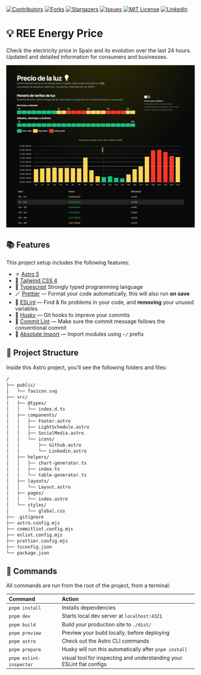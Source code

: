 <div id="top"></div>

<!-- https://github.com/othneildrew/Best-README-Template >
<!-- PROJECT SHIELDS -->
<!--
*** I'm using markdown "reference style" links for readability.
*** Reference links are enclosed in brackets [ ] instead of parentheses ( ).
*** See the bottom of this document for the declaration of the reference variables
*** for contributors-url, forks-url, etc. This is an optional, concise syntax you may use.
*** https://www.markdownguide.org/basic-syntax/#reference-style-links
-->

[![Contributors][contributors-shield]][contributors-url]
[![Forks][forks-shield]][forks-url]
[![Stargazers][stars-shield]][stars-url]
[![Issues][issues-shield]][issues-url]
[![MIT License][license-shield]][license-url]
[![LinkedIn][linkedin-shield]][linkedin-url]

# 💡 REE Energy Price

Check the electricity price in Spain and its evolution over the last 24 hours. Updated and detailed information for consumers and businesses.

![ree-astro-screenshot](https://raw.githubusercontent.com/jesusvallez/ree-enegy-price/refs/heads/master/assets/screenshot.jpg)

## 📚 Features

This project setup includes the following features:

- ⚛️ [Astro 5](https://astro.build/)
- 🎐 [Tailwind CSS 4](https://tailwindcss.com/)
- 💎 [Typescript](https://www.typescriptlang.org/) Strongly typed programming language
- 🪄 [Prettier](https://prettier.io/) — Format your code automatically, this will also run **on save**
- 🧼 [ESLint](https://eslint.org/) — Find & fix problems in your code, and **removing** your unused variables
- 🐶 [Husky](https://www.npmjs.com/package/husky) — Git hooks to impreve your commits
- 📜 [Commit Lint](https://github.com/conventional-changelog/commitlint) — Make sure the commit message follows the conventional commit
- 🔗 [Absolute Import](./tsconfig.json) — Import modules using `~/` prefix

## 🚀 Project Structure

Inside this Astro project, you'll see the following folders and files:

```text
/
├── public/
│   └── favicon.svg
├── src/
│   ├── @types/
│   │   └── index.d.ts
│   ├── components/
│   │   ├── Footer.astro
│   │   ├── LightSchedule.astro
│   │   ├── SocialMedia.astro
│   │   └── icons/
│   │       ├── Github.astro
│   │       └── Linkedin.astro
│   ├── helpers/
│   │   ├── chart-generator.ts
│   │   ├── index.ts
│   │   └── table-generator.ts
│   ├── layouts/
│   │   └── Layout.astro
│   ├── pages/
│   │   └── index.astro
│   └── styles/
│       └── global.css
├── .gitignore
├── astro.config.mjs
├── commitlint.config.mjs
├── eslint.config.mjs
├── prettier.config.mjs
├── tsconfig.json
└── package.json
```

## 🧞 Commands

All commands are run from the root of the project, from a terminal:

| Command                 | Action                                                                |
| :---------------------- | :-------------------------------------------------------------------- |
| `pnpm install`          | Installs dependencies                                                 |
| `pnpm dev`              | Starts local dev server at `localhost:4321`                           |
| `pnpm build`            | Build your production site to `./dist/`                               |
| `pnpm preview`          | Preview your build locally, before deploying                          |
| `pnpm astro`            | Check out the Astro CLI commands                                      |
| `pnpm prepare`          | Husky will run this automatically after `pnpm install`                |
| `pnpm eslint-inspector` | visual tool for inspecting and understanding your ESLint flat configs |

[contributors-shield]: https://img.shields.io/github/contributors/jesusvallez/ree-enegy-price.svg?style=for-the-badge
[contributors-url]: https://github.com/jesusvallez/ree-enegy-price/graphs/contributors
[forks-shield]: https://img.shields.io/github/forks/jesusvallez/ree-enegy-price.svg?style=for-the-badge
[forks-url]: https://github.com/jesusvallez/ree-enegy-price/network/members
[stars-shield]: https://img.shields.io/github/stars/jesusvallez/ree-enegy-price.svg?style=for-the-badge
[stars-url]: https://github.com/jesusvallez/ree-enegy-price/stargazers
[issues-shield]: https://img.shields.io/github/issues/jesusvallez/ree-enegy-price.svg?style=for-the-badge
[issues-url]: https://github.com/jesusvallez/ree-enegy-price/issues
[license-shield]: https://img.shields.io/github/license/jesusvallez/ree-enegy-price.svg?style=for-the-badge
[license-url]: https://github.com/jesusvallez/ree-enegy-price/blob/master/LICENSE.txt
[linkedin-shield]: https://img.shields.io/badge/-LinkedIn-black.svg?style=for-the-badge&logo=linkedin&colorB=555
[linkedin-url]: https://linkedin.com/in/jesusvallez
[product-screenshot]: images/screenshot.png

